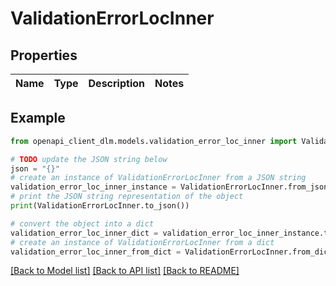 # ValidationErrorLocInner


## Properties

Name | Type | Description | Notes
------------ | ------------- | ------------- | -------------

## Example

```python
from openapi_client_dlm.models.validation_error_loc_inner import ValidationErrorLocInner

# TODO update the JSON string below
json = "{}"
# create an instance of ValidationErrorLocInner from a JSON string
validation_error_loc_inner_instance = ValidationErrorLocInner.from_json(json)
# print the JSON string representation of the object
print(ValidationErrorLocInner.to_json())

# convert the object into a dict
validation_error_loc_inner_dict = validation_error_loc_inner_instance.to_dict()
# create an instance of ValidationErrorLocInner from a dict
validation_error_loc_inner_from_dict = ValidationErrorLocInner.from_dict(validation_error_loc_inner_dict)
```
[[Back to Model list]](../README.md#documentation-for-models) [[Back to API list]](../README.md#documentation-for-api-endpoints) [[Back to README]](../README.md)


